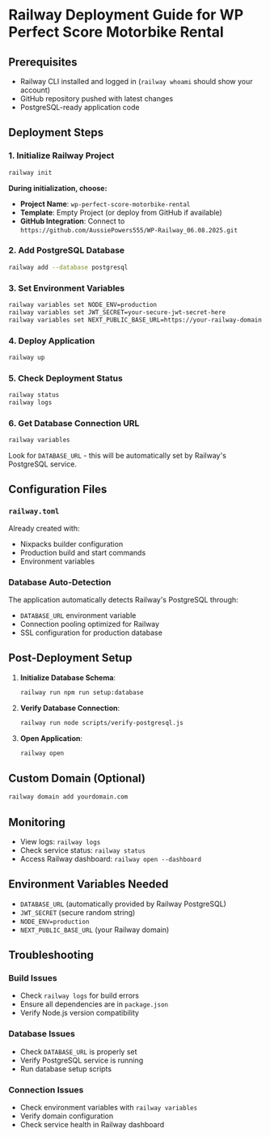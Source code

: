 # Railway Deployment Guide for WP Perfect Score Motorbike Rental

## Prerequisites
- Railway CLI installed and logged in (`railway whoami` should show your account)
- GitHub repository pushed with latest changes
- PostgreSQL-ready application code

## Deployment Steps

### 1. Initialize Railway Project
```bash
railway init
```

**During initialization, choose:**
- **Project Name**: `wp-perfect-score-motorbike-rental`
- **Template**: Empty Project (or deploy from GitHub if available)
- **GitHub Integration**: Connect to `https://github.com/AussiePowers555/WP-Railway_06.08.2025.git`

### 2. Add PostgreSQL Database
```bash
railway add --database postgresql
```

### 3. Set Environment Variables
```bash
railway variables set NODE_ENV=production
railway variables set JWT_SECRET=your-secure-jwt-secret-here
railway variables set NEXT_PUBLIC_BASE_URL=https://your-railway-domain.up.railway.app
```

### 4. Deploy Application
```bash
railway up
```

### 5. Check Deployment Status
```bash
railway status
railway logs
```

### 6. Get Database Connection URL
```bash
railway variables
```

Look for `DATABASE_URL` - this will be automatically set by Railway's PostgreSQL service.

## Configuration Files

### `railway.toml`
Already created with:
- Nixpacks builder configuration
- Production build and start commands
- Environment variables

### Database Auto-Detection
The application automatically detects Railway's PostgreSQL through:
- `DATABASE_URL` environment variable
- Connection pooling optimized for Railway
- SSL configuration for production database

## Post-Deployment Setup

1. **Initialize Database Schema**:
   ```bash
   railway run npm run setup:database
   ```

2. **Verify Database Connection**:
   ```bash
   railway run node scripts/verify-postgresql.js
   ```

3. **Open Application**:
   ```bash
   railway open
   ```

## Custom Domain (Optional)
```bash
railway domain add yourdomain.com
```

## Monitoring
- View logs: `railway logs`
- Check service status: `railway status`
- Access Railway dashboard: `railway open --dashboard`

## Environment Variables Needed
- `DATABASE_URL` (automatically provided by Railway PostgreSQL)
- `JWT_SECRET` (secure random string)
- `NODE_ENV=production`
- `NEXT_PUBLIC_BASE_URL` (your Railway domain)

## Troubleshooting

### Build Issues
- Check `railway logs` for build errors
- Ensure all dependencies are in `package.json`
- Verify Node.js version compatibility

### Database Issues
- Check `DATABASE_URL` is properly set
- Verify PostgreSQL service is running
- Run database setup scripts

### Connection Issues
- Check environment variables with `railway variables`
- Verify domain configuration
- Check service health in Railway dashboard